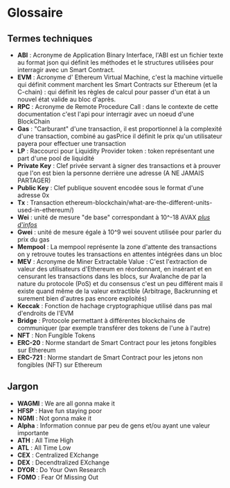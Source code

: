 # Glossaire

## Termes techniques

- **ABI** : Acronyme de Application Binary Interface, l'ABI est un fichier texte au format json qui définit les méthodes et le structures utilisées pour interragir avec un Smart Contract.
- **EVM** : Acronyme d' Ethereum Virtual Machine, c'est la machine virtuelle qui définit comment marchent les Smart Contracts sur Ethereum (et la C-chain) : qui définit les règles de calcul pour passer d'un état à un nouvel état valide au bloc d'après.
- **RPC** : Acronyme de Remote Procedure Call : dans le contexte de cette documentation c'est l'api pour interragir avec un noeud d'une BlockChain
- **Gas** : "Carburant" d'une transaction, il est proportionnel à la complexité d'une transaction, combiné au gasPrice il définit le prix qu'un utilisateur payera pour effectuer une transaction
- **LP** : Raccourci pour Liquidity Provider token : token représentant une part d'une pool de liquidité
- **Private Key** : Clef privée servant à signer des transactions et à prouver que l'on est bien la personne derrière une adresse (A NE JAMAIS PARTAGER)
- **Public Key** : Clef publique souvent encodée sous le format d'une adresse 0x
- **Tx** : Transaction
ethereum-blockchain/what-are-the-different-units-used-in-ethereum/)
- **Wei** : unité de mesure "de base" correspondant à 10^-18 AVAX [*plus d'infos*](https://support.mycrypto.com/general-knowledge/ethereum-blockchain/what-are-the-different-units-used-in-ethereum/)
- **Gwei** : unité de mesure égale à 10^9 wei souvent utilisée pour parler du prix du gas
- **Mempool** : La mempool représente la zone d'attente des transactions on y retrouve toutes les transactions en attentes intégrées dans un bloc
- **MEV** : Acronyme de Miner Extractable Value : C'est l'extraction de valeur des utilisateurs d'Ethereum en réordonnant, en insérant et en censurant les transactions dans les blocs, sur Avalanche de par la nature du protocole (PoS) et du consensus c'est un peu différent mais il existe quand même de la valeur extractible (Arbitrage, Backrunning et surement bien d'autres pas encore exploités)
- **Keccak** : Fonction de hachage cryptographique utilisé dans pas mal d'endroits de l'EVM
- **Bridge** : Protocole permettant à différentes blockchains de communiquer (par exemple transférer des tokens de l'une à l'autre)
- **NFT** : Non Fungible Tokens
- **ERC-20** : Norme standart de Smart Contract pour les jetons fongibles sur Ethereum
- **ERC-721** : Norme standart de Smart Contract pour les jetons non fongibles (NFT) sur Ethereum

## Jargon

- **WAGMI** : We are all gonna make it
- **HFSP** : Have fun staying poor
- **NGMI** : Not gonna make it
- **Alpha** : Information connue par peu de gens et/ou ayant une valeur importante
- **ATH** : All Time High
- **ATL** : All Time Low
- **CEX** : Centralized EXchange
- **DEX** : Decendtralized EXchange
- **DYOR** : Do Your Own Research
- **FOMO** : Fear Of Missing Out
